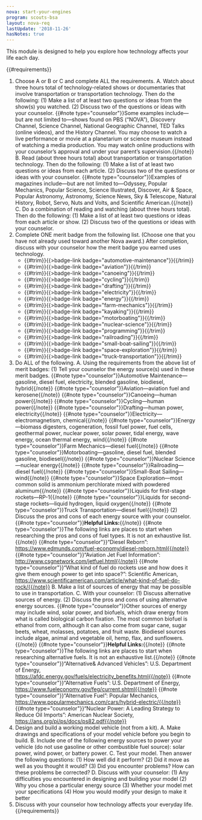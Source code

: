 ```yaml
---
nova: start-your-engines
program: scouts-bsa
layout: nova-req
lastUpdate: '2018-11-26'
hasNotes: true
---
```


This module is designed to help you explore how technology affects your life each day.

{{#requirements}}
1. Choose A or B or C and complete ALL the requirements.
    A. Watch about three hours total of technology-related shows or documentaries that involve transportation or transportation technology. Then do the following:
        (1) Make a list of at least two questions or ideas from the show(s) you watched.
        (2) Discuss two of the questions or ideas with your counselor.
        {{#note type="counselor"}}Some examples include—but are not limited to—shows found on PBS (“NOVA”), Discovery Channel, Science Channel, National Geographic Channel, TED Talks (online videos), and the History Channel. You may choose to watch a live performance or movie at a planetarium or science museum instead of watching a media production. You may watch online productions with your counselor’s approval and under your parent’s supervision.{{/note}}
    B. Read (about three hours total) about transportation or transportation technology. Then do the following:
        (1) Make a list of at least two questions or ideas from each article.
        (2) Discuss two of the questions or ideas with your counselor.
        {{#note type="counselor"}}Examples of magazines include—but are not limited to—Odyssey, Popular Mechanics, Popular Science, Science Illustrated, Discover, Air & Space, Popular Astronomy, Astronomy, Science News, Sky & Telescope, Natural History, Robot, Servo, Nuts and Volts, and Scientific American.{{/note}}
    C. Do a combination of reading and watching (about three hours total). Then do the following:
        (1) Make a list of at least two questions or ideas from each article or show.
        (2) Discuss two of the questions or ideas with your counselor.
2. Complete ONE merit badge from the following list. (Choose one that you have not already used toward another Nova award.) After completion, discuss with your counselor how the merit badge you earned uses technology.
    * {{#trim}}{{>badge-link badge="automotive-maintenance"}}{{/trim}}
    * {{#trim}}{{>badge-link badge="aviation"}}{{/trim}}
    * {{#trim}}{{>badge-link badge="canoeing"}}{{/trim}}
    * {{#trim}}{{>badge-link badge="cycling"}}{{/trim}}
    * {{#trim}}{{>badge-link badge="drafting"}}{{/trim}}
    * {{#trim}}{{>badge-link badge="electricity"}}{{/trim}}
    * {{#trim}}{{>badge-link badge="energy"}}{{/trim}}
    * {{#trim}}{{>badge-link badge="farm-mechanics"}}{{/trim}}
    * {{#trim}}{{>badge-link badge="kayaking"}}{{/trim}}
    * {{#trim}}{{>badge-link badge="motorboating"}}{{/trim}}
    * {{#trim}}{{>badge-link badge="nuclear-science"}}{{/trim}}
    * {{#trim}}{{>badge-link badge="programming"}}{{/trim}}
    * {{#trim}}{{>badge-link badge="railroading"}}{{/trim}}
    * {{#trim}}{{>badge-link badge="small-boat-sailing"}}{{/trim}}
    * {{#trim}}{{>badge-link badge="space-exploration"}}{{/trim}}
    * {{#trim}}{{>badge-link badge="truck-transportation"}}{{/trim}}
3. Do ALL of the following.
    A. Using the requirements from the above list of merit badges:
        (1) Tell your counselor the energy source(s) used in these merit badges.
            {{#note type="counselor"}}Automotive Maintenance—gasoline, diesel fuel, electricity, blended gasoline, biodiesel, hybrid{{/note}}
            {{#note type="counselor"}}Aviation—aviation fuel and kerosene{{/note}}
            {{#note type="counselor"}}Canoeing—human power{{/note}}
            {{#note type="counselor"}}Cycling—human power{{/note}}
            {{#note type="counselor"}}Drafting—human power, electricity{{/note}}
            {{#note type="counselor"}}Electricity—electromagnetism, chemical{{/note}}
            {{#note type="counselor"}}Energy—biomass digesters, cogeneration, fossil fuel power, fuel cells, geothermal power, nuclear power, solar power, tidal energy, wave energy, ocean thermal energy, wind{{/note}}
            {{#note type="counselor"}}Farm Mechanics—diesel fuel{{/note}}
            {{#note type="counselor"}}Motorboating—gasoline, diesel fuel, blended gasoline, biodiesel{{/note}}
            {{#note type="counselor"}}Nuclear Science—nuclear energy{{/note}}
            {{#note type="counselor"}}Railroading—diesel fuel{{/note}}
            {{#note type="counselor"}}Small-Boat Sailing—wind{{/note}}
            {{#note type="counselor"}}Space Exploration—most common solid is ammonium perchlorate mixed with powdered aluminum{{/note}}
                {{#note type="counselor"}}Liquids for first-stage rockets—RP-1{{/note}}
                {{#note type="counselor"}}Liquids for second-stage rockets—liquid hydrogen, liquid oxygen{{/note}}
            {{#note type="counselor"}}Truck Transportation—diesel fuel{{/note}}
        (2) Discuss the pros and cons of each energy source with your counselor.
            {{#note type="counselor"}}**Helpful Links:**{{/note}}
            {{#note type="counselor"}}The following links are places to start when researching the pros and cons of fuel types. It is not an exhaustive list.{{/note}}
            {{#note type="counselor"}}“Diesel Reborn”: https://www.edmunds.com/fuel-economy/diesel-reborn.html{{/note}}
            {{#note type="counselor"}}“Aviation Jet Fuel Information”: http://www.csgnetwork.com/jetfuel.html{{/note}}
            {{#note type="counselor"}}“What kind of fuel do rockets use and how does it give them enough power to get into space?”: Scientific American, https://www.scientificamerican.com/article/what-kind-of-fuel-do-rock/{{/note}}
    B. Make a list of sources of energy that may be possible to use in transportation.
    C. With your counselor:
        (1) Discuss alternative sources of energy.
        (2) Discuss the pros and cons of using alternative energy sources.
        {{#note type="counselor"}}Other sources of energy may include wind, solar power, and biofuels, which draw energy from what is called biological carbon fixation. The most common biofuel is ethanol from corn, although it can also come from sugar cane, sugar beets, wheat, molasses, potatoes, and fruit waste. Biodiesel sources include algae, animal and vegetable oil, hemp, flax, and sunflowers.{{/note}}
        {{#note type="counselor"}}**Helpful Links:**{{/note}}
        {{#note type="counselor"}}The following links are places to start when researching alternative fuels. It is not an exhaustive list.{{/note}}
        {{#note type="counselor"}}“Alternative& Advanced Vehicles”: U.S. Department of Energy, https://afdc.energy.gov/fuels/electricity_benefits.html{{/note}}
        {{#note type="counselor"}}“Alternative Fuels”: U.S. Department of Energy, https://www.fueleconomy.gov/feg/current.shtml{{/note}}
        {{#note type="counselor"}}“Alternative Fuel”: Popular Mechanics, https://www.popularmechanics.com/cars/hybrid-electric/{{/note}}
        {{#note type="counselor"}}“Nuclear Power: A Leading Strategy to Reduce Oil Imports”: American Nuclear Society, https://ans.org/pi/ps/docs/ps82.pdf{{/note}}
4. Design and build a working model vehicle (not from a kit).
    A. Make drawings and specifications of your model vehicle before you begin to build.
    B. Include one of the following energy sources to power your vehicle (do not use gasoline or other combustible fuel source): solar power, wind power, or battery power.
    C. Test your model. Then answer the following questions:
        (1) How well did it perform?
        (2) Did it move as well as you thought it would?
        (3) Did you encounter problems? How can these problems be corrected?
    D. Discuss with your counselor:
        (1) Any difficulties you encountered in designing and building your model
        (2) Why you chose a particular energy source
        (3) Whether your model met your specifications
        (4) How you would modify your design to make it better
5. Discuss with your counselor how technology affects your everyday life.
{{/requirements}}
